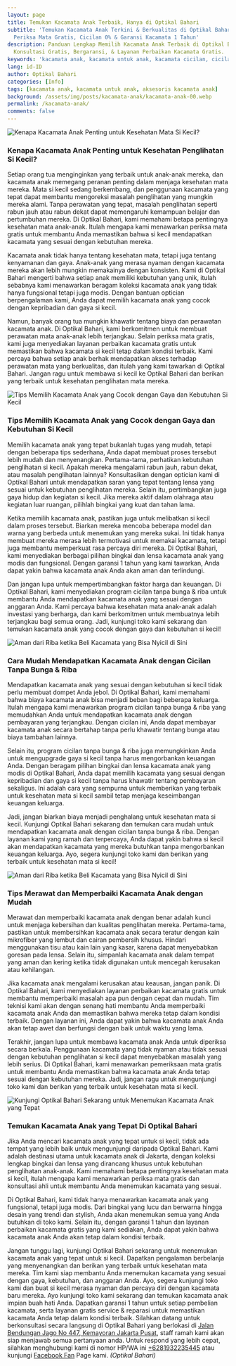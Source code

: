 ```yaml
---
layout: page
title: Temukan Kacamata Anak Terbaik, Hanya di Optikal Bahari
subtitle: 'Temukan Kacamata Anak Terkini & Berkualitas di Optikal Bahari, Dapatkan
  Periksa Mata Gratis, Cicilan 0% & Garansi Kacamata 1 Tahun'
description: Panduan Lengkap Memilih Kacamata Anak Terbaik di Optikal Bahari. Dapatkan
  Konsultasi Gratis, Bergaransi, & Layanan Perbaikan Kacamata Gratis.
keywords: 'kacamata anak, kacamata untuk anak, kacamata cicilan, cicilan 0%'
lang: id-ID
author: Optikal Bahari
categories: [Info]
tags: [kacamata anak, kacamata untuk anak, aksesoris kacamata anak]
background: /assets/img/posts/kacamata-anak/kacamata-anak-00.webp
permalink: /kacamata-anak/
comments: false
---
```


<div class="card shadow p-3 bg-white mb-5">
  <img
    itemprop="image"
    data-src="/assets/img/posts/kacamata-anak/kacamata-anak-01.webp"
    src="/assets/img/posts/kacamata-anak/kacamata-anak-01.webp"
    class="card-img-top"
    title="Kenapa Kacamata Anak Penting untuk Kesehatan Mata Si Kecil?"
    alt="Kenapa Kacamata Anak Penting untuk Kesehatan Mata Si Kecil?">
  <div class="card-body">
    <h3 class="card-title">
      Kenapa Kacamata Anak Penting untuk Kesehatan Penglihatan Si Kecil?
    </h3>
    <p class="card-text text-left">
      Setiap orang tua menginginkan yang terbaik untuk anak-anak mereka, dan kacamata anak memegang peranan penting dalam menjaga kesehatan mata mereka. Mata si kecil sedang berkembang, dan penggunaan kacamata yang tepat dapat membantu mengoreksi masalah penglihatan yang mungkin mereka alami. Tanpa perawatan yang tepat, masalah penglihatan seperti rabun jauh atau rabun dekat dapat memengaruhi kemampuan belajar dan pertumbuhan mereka. Di Optikal Bahari, kami memahami betapa pentingnya kesehatan mata anak-anak. Itulah mengapa kami menawarkan periksa mata gratis untuk membantu Anda memastikan bahwa si kecil mendapatkan kacamata yang sesuai dengan kebutuhan mereka.
    </p>
    <p class="card-text text-left">
      Kacamata anak tidak hanya tentang kesehatan mata, tetapi juga tentang kenyamanan dan gaya. Anak-anak yang merasa nyaman dengan kacamata mereka akan lebih mungkin memakainya dengan konsisten. Kami di Optikal Bahari mengerti bahwa setiap anak memiliki kebutuhan yang unik, itulah sebabnya kami menawarkan beragam koleksi kacamata anak yang tidak hanya fungsional tetapi juga modis. Dengan bantuan optician berpengalaman kami, Anda dapat memilih kacamata anak yang cocok dengan kepribadian dan gaya si kecil.
    </p>
    <p class="card-text text-left">
      Namun, banyak orang tua mungkin khawatir tentang biaya dan perawatan kacamata anak. Di Optikal Bahari, kami berkomitmen untuk membuat perawatan mata anak-anak lebih terjangkau. Selain periksa mata gratis, kami juga menyediakan layanan perbaikan kacamata gratis untuk memastikan bahwa kacamata si kecil tetap dalam kondisi terbaik. Kami percaya bahwa setiap anak berhak mendapatkan akses terhadap perawatan mata yang berkualitas, dan itulah yang kami tawarkan di Optikal Bahari. Jangan ragu untuk membawa si kecil ke Optikal Bahari dan berikan yang terbaik untuk kesehatan penglihatan mata mereka.
    </p>
  </div>
</div>

<div class="card shadow p-3 bg-white mb-5">
  <img
    data-src="/assets/img/posts/kacamata-anak/kacamata-anak-02.webp"
    src="/assets/img/posts/kacamata-anak/kacamata-anak-02.webp"
    class="card-img-top"
    title="Tips Memilih Kacamata Anak yang Cocok dengan Gaya dan Kebutuhan Si Kecil"
    alt="Tips Memilih Kacamata Anak yang Cocok dengan Gaya dan Kebutuhan Si Kecil">
  <div class="card-body">
    <h3 class="card-title">
      Tips Memilih Kacamata Anak yang Cocok dengan Gaya dan Kebutuhan Si Kecil
    </h3>
    <p class="card-text text-left">
      Memilih kacamata anak yang tepat bukanlah tugas yang mudah, tetapi dengan beberapa tips sederhana, Anda dapat membuat proses tersebut lebih mudah dan menyenangkan. Pertama-tama, perhatikan kebutuhan penglihatan si kecil. Apakah mereka mengalami rabun jauh, rabun dekat, atau masalah penglihatan lainnya? Konsultasikan dengan optician kami di Optikal Bahari untuk mendapatkan saran yang tepat tentang lensa yang sesuai untuk kebutuhan penglihatan mereka. Selain itu, pertimbangkan juga gaya hidup dan kegiatan si kecil. Jika mereka aktif dalam olahraga atau kegiatan luar ruangan, pilihlah bingkai yang kuat dan tahan lama.
    </p>
    <p class="card-text text-left">
      Ketika memilih kacamata anak, pastikan juga untuk melibatkan si kecil dalam proses tersebut. Biarkan mereka mencoba beberapa model dan warna yang berbeda untuk menemukan yang mereka sukai. Ini tidak hanya membuat mereka merasa lebih termotivasi untuk memakai kacamata, tetapi juga membantu memperkuat rasa percaya diri mereka. Di Optikal Bahari, kami menyediakan berbagai pilihan bingkai dan lensa kacamata anak yang modis dan fungsional. Dengan garansi 1 tahun yang kami tawarkan, Anda dapat yakin bahwa kacamata anak Anda akan aman dan terlindungi.
    </p>
    <p class="card-text text-left">
      Dan jangan lupa untuk mempertimbangkan faktor harga dan keuangan. Di Optikal Bahari, kami menyediakan program cicilan tanpa bunga & riba untuk membantu Anda mendapatkan kacamata anak yang sesuai dengan anggaran Anda. Kami percaya bahwa kesehatan mata anak-anak adalah investasi yang berharga, dan kami berkomitmen untuk membuatnya lebih terjangkau bagi semua orang. Jadi, kunjungi toko kami sekarang dan temukan kacamata anak yang cocok dengan gaya dan kebutuhan si kecil!
    </p>
  </div>
</div>

<div class="card shadow p-3 bg-white mb-5">
  <img
    data-src="/assets/img/posts/kacamata-anak/kacamata-anak-03.webp"
    src="/assets/img/posts/kacamata-anak/kacamata-anak-03.webp"
    class="card-img-top"
    title="Aman dari Riba ketika Beli Kacamata yang Bisa Nyicil di Sini"
    alt="Aman dari Riba ketika Beli Kacamata yang Bisa Nyicil di Sini">
  <div class="card-body">
    <h3 class="card-title">
      Cara Mudah Mendapatkan Kacamata Anak dengan Cicilan Tanpa Bunga & Riba
    </h3>
    <p class="card-text text-left">
      Mendapatkan kacamata anak yang sesuai dengan kebutuhan si kecil tidak perlu membuat dompet Anda jebol. Di Optikal Bahari, kami memahami bahwa biaya kacamata anak bisa menjadi beban bagi beberapa keluarga. Itulah mengapa kami menawarkan program cicilan tanpa bunga & riba yang memudahkan Anda untuk mendapatkan kacamata anak dengan pembayaran yang terjangkau. Dengan cicilan ini, Anda dapat membayar kacamata anak secara bertahap tanpa perlu khawatir tentang bunga atau biaya tambahan lainnya.
    </p>
    <p class="card-text text-left">
      Selain itu, program cicilan tanpa bunga & riba juga memungkinkan Anda untuk mengupgrade gaya si kecil tanpa harus mengorbankan keuangan Anda. Dengan beragam pilihan bingkai dan lensa kacamata anak yang modis di Optikal Bahari, Anda dapat memilih kacamata yang sesuai dengan kepribadian dan gaya si kecil tanpa harus khawatir tentang pembayaran sekaligus. Ini adalah cara yang sempurna untuk memberikan yang terbaik untuk kesehatan mata si kecil sambil tetap menjaga keseimbangan keuangan keluarga.
    </p>
    <p class="card-text text-left">
      Jadi, jangan biarkan biaya menjadi penghalang untuk kesehatan mata si kecil. Kunjungi Optikal Bahari sekarang dan temukan cara mudah untuk mendapatkan kacamata anak dengan cicilan tanpa bunga & riba. Dengan layanan kami yang ramah dan terpercaya, Anda dapat yakin bahwa si kecil akan mendapatkan kacamata yang mereka butuhkan tanpa mengorbankan keuangan keluarga. Ayo, segera kunjungi toko kami dan berikan yang terbaik untuk kesehatan mata si kecil!
    </p>
  </div>
</div>

<div class="card shadow p-3 bg-white mb-5">
  <img
    data-src="/assets/img/posts/kacamata-anak/kacamata-anak-04.webp"
    src="/assets/img/posts/kacamata-anak/kacamata-anak-04.webp"
    class="card-img-top"
    title="Aman dari Riba ketika Beli Kacamata yang Bisa Nyicil di Sini"
    alt="Aman dari Riba ketika Beli Kacamata yang Bisa Nyicil di Sini">
  <div class="card-body">
    <h3 class="card-title">
      Tips Merawat dan Memperbaiki Kacamata Anak dengan Mudah
    </h3>
    <p class="card-text text-left">
      Merawat dan memperbaiki kacamata anak dengan benar adalah kunci untuk menjaga kebersihan dan kualitas penglihatan mereka. Pertama-tama, pastikan untuk membersihkan kacamata anak secara teratur dengan kain mikrofiber yang lembut dan cairan pembersih khusus. Hindari menggunakan tisu atau kain lain yang kasar, karena dapat menyebabkan goresan pada lensa. Selain itu, simpanlah kacamata anak dalam tempat yang aman dan kering ketika tidak digunakan untuk mencegah kerusakan atau kehilangan.
    </p>
    <p class="card-text text-left">
      Jika kacamata anak mengalami kerusakan atau keausan, jangan panik. Di Optikal Bahari, kami menyediakan layanan perbaikan kacamata gratis untuk membantu memperbaiki masalah apa pun dengan cepat dan mudah. Tim teknisi kami akan dengan senang hati membantu Anda memperbaiki kacamata anak Anda dan memastikan bahwa mereka tetap dalam kondisi terbaik. Dengan layanan ini, Anda dapat yakin bahwa kacamata anak Anda akan tetap awet dan berfungsi dengan baik untuk waktu yang lama.
    </p>
    <p class="card-text text-left">
      Terakhir, jangan lupa untuk membawa kacamata anak Anda untuk diperiksa secara berkala. Penggunaan kacamata yang tidak nyaman atau tidak sesuai dengan kebutuhan penglihatan si kecil dapat menyebabkan masalah yang lebih serius. Di Optikal Bahari, kami menawarkan pemeriksaan mata gratis untuk membantu Anda memastikan bahwa kacamata anak Anda tetap sesuai dengan kebutuhan mereka. Jadi, jangan ragu untuk mengunjungi toko kami dan berikan yang terbaik untuk kesehatan mata si kecil.
    </p>
  </div>
</div>

<div class="card shadow p-3 bg-white mb-5">
  <img
    data-src="/assets/img/posts/kacamata-anak/kacamata-anak-05.webp"
    src="/assets/img/posts/kacamata-anak/kacamata-anak-05.webp"
    class="card-img-top"
    title="Kunjungi Optikal Bahari Sekarang untuk Menemukan Kacamata Anak yang Tepat"
    alt="Kunjungi Optikal Bahari Sekarang untuk Menemukan Kacamata Anak yang Tepat">
  <div class="card-body">
    <h3 class="card-title">
      Temukan Kacamata Anak yang Tepat Di Optikal Bahari
    </h3>
    <p class="card-text text-left">
      Jika Anda mencari kacamata anak yang tepat untuk si kecil, tidak ada tempat yang lebih baik untuk mengunjungi daripada Optikal Bahari. Kami adalah destinasi utama untuk kacamata anak di Jakarta, dengan koleksi lengkap bingkai dan lensa yang dirancang khusus untuk kebutuhan penglihatan anak-anak. Kami memahami betapa pentingnya kesehatan mata si kecil, itulah mengapa kami menawarkan periksa mata gratis dan konsultasi ahli untuk membantu Anda menemukan kacamata yang sesuai.
    </p>
    <p class="card-text text-left">
      Di Optikal Bahari, kami tidak hanya menawarkan kacamata anak yang fungsional, tetapi juga modis. Dari bingkai yang lucu dan berwarna hingga desain yang trendi dan stylish, Anda akan menemukan semua yang Anda butuhkan di toko kami. Selain itu, dengan garansi 1 tahun dan layanan perbaikan kacamata gratis yang kami sediakan, Anda dapat yakin bahwa kacamata anak Anda akan tetap dalam kondisi terbaik.
    </p>
    <p class="card-text text-left">
      Jangan tunggu lagi, kunjungi Optikal Bahari sekarang untuk menemukan kacamata anak yang tepat untuk si kecil. Dapatkan pengalaman berbelanja yang menyenangkan dan berikan yang terbaik untuk kesehatan mata mereka. Tim kami siap membantu Anda menemukan kacamata yang sesuai dengan gaya, kebutuhan, dan anggaran Anda. Ayo, segera kunjungi toko kami dan buat si kecil merasa nyaman dan percaya diri dengan kacamata baru mereka.                              
      Ayo kunjungi toko kami sekarang dan temukan kacamata anak impian buah hati Anda. Dapatkan garansi 1 tahun untuk setiap pembelian kacamata, serta layanan gratis service & reparasi untuk memastikan kacamata Anda tetap dalam kondisi terbaik.		                                                                             
      Silahkan datang untuk berkonsultasi secara langsung di Optikal Bahari yang berlokasi di
      <a href="{{"/lokasi" | relative_url }}" title="Jalan Bendungan Jago No 447, Kemayoran Jakarta Pusat">Jalan Bendungan                                                                                                                                                              
            Jago No 447, Kemayoran Jakarta Pusat</a>, staff ramah kami akan siap menjawab semua pertanyaan anda.                                                                                                                                                              
            Untuk respond yang lebih cepat, silahkan menghubungi kami di nomor HP/WA ini
      <a
        href="https://api.whatsapp.com/send?phone=6281932235445&text=Hallo%2C+saya+butuh+informasi+lebih+lanjut+mengenai+Optikal+Bahari"
        id="WhatsAppClick"
        class="WhatsAppCall"
        title="Call WhatsApp">+6281932235445</a>
      atau kunjungi
      <a
        href="https://www.facebook.com/optikalbahari"
        id="FBClick"
        title="Facebook Page Optikal Bahari"
        class="FacebookPage">Facebook Fan</a>
      Page kami.
      <em>(Optikal Bahari)</em>
    </p>
  </div>
</div>

